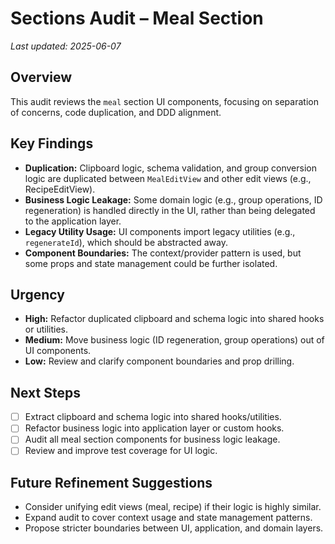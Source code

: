 # Sections Audit – Meal Section

_Last updated: 2025-06-07_

## Overview
This audit reviews the `meal` section UI components, focusing on separation of concerns, code duplication, and DDD alignment.

## Key Findings
- **Duplication:** Clipboard logic, schema validation, and group conversion logic are duplicated between `MealEditView` and other edit views (e.g., RecipeEditView).
- **Business Logic Leakage:** Some domain logic (e.g., group operations, ID regeneration) is handled directly in the UI, rather than being delegated to the application layer.
- **Legacy Utility Usage:** UI components import legacy utilities (e.g., `regenerateId`), which should be abstracted away.
- **Component Boundaries:** The context/provider pattern is used, but some props and state management could be further isolated.

## Urgency
- **High:** Refactor duplicated clipboard and schema logic into shared hooks or utilities.
- **Medium:** Move business logic (ID regeneration, group operations) out of UI components.
- **Low:** Review and clarify component boundaries and prop drilling.

## Next Steps
- [ ] Extract clipboard and schema logic into shared hooks/utilities.
- [ ] Refactor business logic into application layer or custom hooks.
- [ ] Audit all meal section components for business logic leakage.
- [ ] Review and improve test coverage for UI logic.

## Future Refinement Suggestions
- Consider unifying edit views (meal, recipe) if their logic is highly similar.
- Expand audit to cover context usage and state management patterns.
- Propose stricter boundaries between UI, application, and domain layers.

